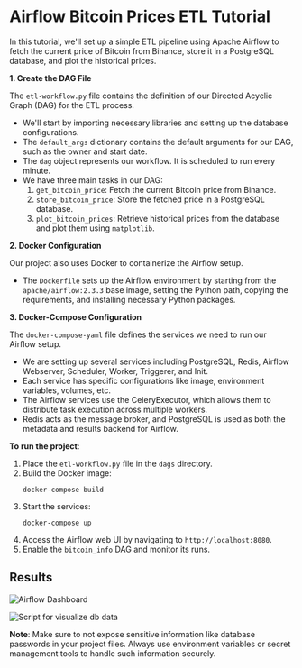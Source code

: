 # Airflow Bitcoin Prices ETL Tutorial

In this tutorial, we'll set up a simple ETL pipeline using Apache Airflow to fetch the current price of Bitcoin from Binance, store it in a PostgreSQL database, and plot the historical prices. 

**1. Create the DAG File**

The `etl-workflow.py` file contains the definition of our Directed Acyclic Graph (DAG) for the ETL process.

- We'll start by importing necessary libraries and setting up the database configurations.
- The `default_args` dictionary contains the default arguments for our DAG, such as the owner and start date.
- The `dag` object represents our workflow. It is scheduled to run every minute.
- We have three main tasks in our DAG:
  1. `get_bitcoin_price`: Fetch the current Bitcoin price from Binance.
  2. `store_bitcoin_price`: Store the fetched price in a PostgreSQL database.
  3. `plot_bitcoin_prices`: Retrieve historical prices from the database and plot them using `matplotlib`.

**2. Docker Configuration**

Our project also uses Docker to containerize the Airflow setup.

- The `Dockerfile` sets up the Airflow environment by starting from the `apache/airflow:2.3.3` base image, setting the Python path, copying the requirements, and installing necessary Python packages.
  
**3. Docker-Compose Configuration**

The `docker-compose-yaml` file defines the services we need to run our Airflow setup.

- We are setting up several services including PostgreSQL, Redis, Airflow Webserver, Scheduler, Worker, Triggerer, and Init.
- Each service has specific configurations like image, environment variables, volumes, etc.
- The Airflow services use the CeleryExecutor, which allows them to distribute task execution across multiple workers.
- Redis acts as the message broker, and PostgreSQL is used as both the metadata and results backend for Airflow.

**To run the project**:

1. Place the `etl-workflow.py` file in the `dags` directory.
2. Build the Docker image:
   ```
   docker-compose build
   ```
3. Start the services:
   ```
   docker-compose up
   ```
4. Access the Airflow web UI by navigating to `http://localhost:8080`.
5. Enable the `bitcoin_info` DAG and monitor its runs.

## Results

![Airflow Dashboard](https://lh3.googleusercontent.com/u/2/drive-viewer/AK7aPaCTTsNTbUlTPsU4B13JNUt6bljOOihRs09qmauU6D2a77Hw7MahIsHgPku5zWiktHXgvYCfAd-hE6Vx3S0Y811XJy6b=w1848-h976)

![Script for visualize db data](https://lh3.googleusercontent.com/u/2/drive-viewer/AK7aPaDOXkrcx-_XKeYukk4b4JV34OLlGjLAWPFNkJURPDexncsjjYn_hJF7Nv9J2j3Ntcz4NKMCNBDciJvEM5jpxvdHOPfsxg=w1848-h976)

**Note**: Make sure to not expose sensitive information like database passwords in your project files. Always use environment variables or secret management tools to handle such information securely.
